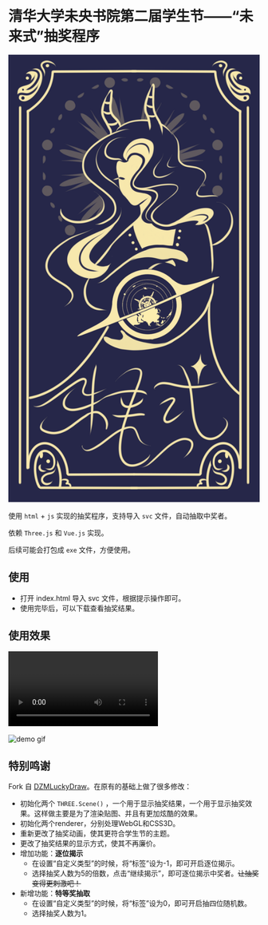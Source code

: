 # 清华大学未央书院第二届学生节——“未来式”抽奖程序

![未来式](fig/back.png)

使用 `html` + `js` 实现的抽奖程序，支持导入 `svc` 文件，自动抽取中奖者。

依赖 `Three.js` 和 `Vue.js` 实现。

后续可能会打包成 `exe` 文件，方便使用。

## 使用

- 打开 index.html 导入 svc 文件，根据提示操作即可。
- 使用完毕后，可以下载查看抽奖结果。


## 使用效果

<video controls>
  <source src="demo.mp4" type="video/mp4">
  Your browser does not support the video tag.
</video>

![demo gif](demo.gif)

## 特别鸣谢

Fork 自 [DZMLuckyDraw](https://github.com/dengzemiao/DZMLuckyDraw)。在原有的基础上做了很多修改：
- 初始化两个 `THREE.Scene()` ，一个用于显示抽奖结果，一个用于显示抽奖效果。这样做主要是为了渲染贴图、并且有更加炫酷的效果。
- 初始化两个renderer，分别处理WebGL和CSS3D。
- 重新更改了抽奖动画，使其更符合学生节的主题。
- 更改了抽奖结果的显示方式，使其不再廉价。
- 增加功能：**逐位揭示**
  - 在设置“自定义类型”的时候，将“标签”设为-1，即可开启逐位揭示。
  - 选择抽奖人数为5的倍数，点击“继续揭示”，即可逐位揭示中奖者。~~让抽奖变得更刺激吧！~~
- 新增功能：**特等奖抽取**
  - 在设置“自定义类型”的时候，将“标签”设为0，即可开启抽四位随机数。
  - 选择抽奖人数为1。